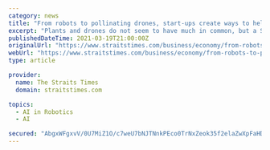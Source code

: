 ```yaml
---
category: news
title: "From robots to pollinating drones, start-ups create ways to help cities go greener"
excerpt: "Plants and drones do not seem to have much in common, but a Singapore team's plan to use the aerial craft to pollinate plants in indoor settings is fast taking flight.. Read more at straitstimes.com."
publishedDateTime: 2021-03-19T21:00:00Z
originalUrl: "https://www.straitstimes.com/business/economy/from-robots-to-pollinating-drones-start-ups-create-ways-to-help-cities-go-greener"
webUrl: "https://www.straitstimes.com/business/economy/from-robots-to-pollinating-drones-start-ups-create-ways-to-help-cities-go-greener"
type: article

provider:
  name: The Straits Times
  domain: straitstimes.com

topics:
  - AI in Robotics
  - AI

secured: "AbgxWFgxvV/0U7MiZ1O/c7weU7bNJTNnkPEco0TrNxZeok35f2elaZwXpFaHDWdtBw+PKNIKjWLffu/R2VBNjwmpraX1GuDO4JfBzJMd5lJLlECOGkwYwpoF6z18+hOTz5ippBgdbnlqJRyeCBit0XQ3gfn+mDOdXv2GtwI6/JB3jBD8hfQQ8lcEbqw1iidWuJIvwm9CAk99LsXj4zNJpipF0cwCaDUju4gHITsJwFc6T2mRwoxZFe7+CCDpApMvZk6sPVir55kwOsHAxkxrR9zSn63rGPSCzfBm32Liv1GgUEN3ozJPLgFM+c9te5pOdYTL9WvQn1ow9kVT95I8KWh74wOh7RBS4HwX3Vi0zlM=;iUODXSp97XU4c7XvBDXAgg=="
---
```


